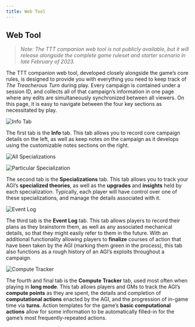 ```yaml
---
title: Web Tool
---
```


<h2 class="highlighter-pink active">Web Tool</h2>

> *Note: The TTT companion web tool is not publicly available, but it will release alongside the complete game ruleset and starter scenario in late February of 2023.*

The TTT companion web tool, developed closely alongside the game’s core rules, is designed to provide you with everything you need to keep track of *The Treacherous Turn* during play. Every campaign is contained under a session ID, and collects all of that campaign’s information in one page where any edits are simultaneously synchronized between all viewers. On this page, it is easy to navigate between the four key sections as necessitated by play.

![Info Tab](~@source/webtool-info.png)

The first tab is the **Info** tab. This tab allows you to record core campaign details on the left, as well as keep notes on the campaign as it develops using the customizable notes sections on the right.

![All Specializations](~@source/webtool-spec-1.png)

![Particular Specialization](~@source/webtool-spec-2.png)

The second tab is the **Specializations** tab. This tab allows you to track your AGI’s **specialized theories**, as well as the **upgrades** and **insights** held by each specialization. Typically, each player will have control over one of these specializations, and manage the details associated with it.

![Event Log](~@source/webtool-eventlog.png)

The third tab is the **Event Log** tab. This tab allows players to record their plans as they brainstorm them, as well as any associated mechanical details, so that they might easily refer to them in the future. With an additional functionality allowing players to **finalize** courses of action that have been taken by the AGI (marking them green in the process), this tab also functions as a rough history of an AGI’s exploits throughout a campaign.

![Compute Tracker](~@source/webtool-compute.png)

The fourth and final tab is the **Compute Tracker** tab, used most often when playing in **long mode**. This tab allows players and GMs to track the AGI’s **compute points** as they are spent, the details and completion of **computational actions** enacted by the AGI, and the progression of in-game time via **turns**. Action templates for the game’s **basic computational actions** allow for some information to be automatically filled-in for the game’s most frequently-repeated actions.
